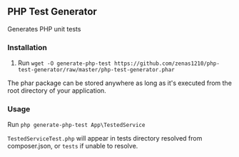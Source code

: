 ## PHP Test Generator

Generates PHP unit tests

### Installation

1. Run `wget -O generate-php-test https://github.com/zenas1210/php-test-generator/raw/master/php-test-generator.phar`

The phar package can be stored anywhere as long as it's executed from the root directory of your application.

### Usage

Run `php generate-php-test App\TestedService`

`TestedServiceTest.php` will appear in tests directory resolved from composer.json, or `tests` if unable to resolve.
